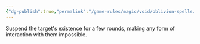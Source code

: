```yaml
---
{"dg-publish":true,"permalink":"/game-rules/magic/void/oblivion-spells/banishment/"}
---
```


Suspend the target's existence for a few rounds, making any form of interaction with them impossible.